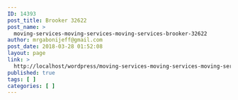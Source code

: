 ```yaml
---
ID: 14393
post_title: Brooker 32622
post_name: >
  moving-services-moving-services-moving-services-brooker-32622
author: mrgabonijeff@gmail.com
post_date: 2018-03-28 01:52:08
layout: page
link: >
  http://localhost/wordpress/moving-services-moving-services-moving-services-brooker-32622/
published: true
tags: [ ]
categories: [ ]
---
```

